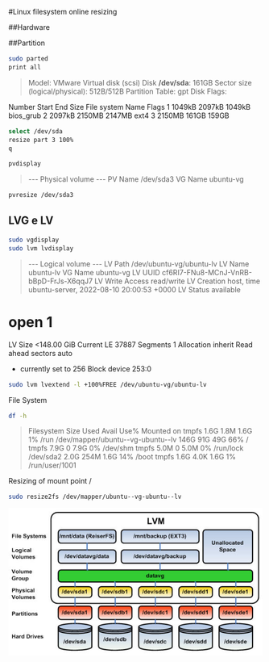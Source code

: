 #Linux filesystem online resizing

##Hardware

##Partition

```bash
sudo parted
print all
```
>Model: VMware Virtual disk (scsi)
Disk **/dev/sda**: 161GB
Sector size (logical/physical): 512B/512B
Partition Table: gpt
Disk Flags:

Number  Start   End     Size    File system  Name  Flags
 1      1049kB  2097kB  1049kB                     bios_grub
 2      2097kB  2150MB  2147MB  ext4
 3      2150MB  161GB   159GB

```bash
select /dev/sda
resize part 3 100%
q
```

```bash
pvdisplay
```
>--- Physical volume ---
   PV Name               /dev/sda3
   VG Name               ubuntu-vg

```bash
pvresize /dev/sda3
```

## LVG e LV

```bash
sudo vgdisplay
sudo lvm lvdisplay
```
> --- Logical volume ---
  LV Path                /dev/ubuntu-vg/ubuntu-lv
  LV Name                ubuntu-lv
  VG Name                ubuntu-vg
  LV UUID                cf6RI7-FNu8-MCnJ-VnRB-bBpD-FrJs-X6qqJ7
  LV Write Access        read/write
  LV Creation host, time ubuntu-server, 2022-08-10 20:00:53 +0000
  LV Status              available
  # open                 1
  LV Size                <148.00 GiB
  Current LE             37887
  Segments               1
  Allocation             inherit
  Read ahead sectors     auto
  - currently set to     256
  Block device           253:0

```bash
sudo lvm lvextend -l +100%FREE /dev/ubuntu-vg/ubuntu-lv
```

File System
```bash
df -h
```

>Filesystem                         Size  Used Avail Use% Mounted on
tmpfs                              1.6G  1.8M  1.6G   1% /run
/dev/mapper/ubuntu--vg-ubuntu--lv  146G   91G   49G  66% /
tmpfs                              7.9G     0  7.9G   0% /dev/shm
tmpfs                              5.0M     0  5.0M   0% /run/lock
/dev/sda2                          2.0G  254M  1.6G  14% /boot
tmpfs                              1.6G  4.0K  1.6G   1% /run/user/1001

Resizing of mount point /

```bash
sudo resize2fs /dev/mapper/ubuntu--vg-ubuntu--lv
```
![UbuntuLVM](lvm.jpg)